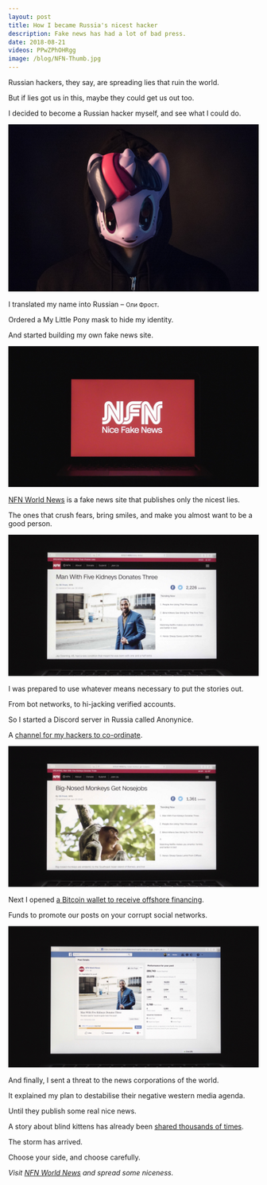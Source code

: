 ```yaml
---
layout: post
title: How I became Russia's nicest hacker
description: Fake news has had a lot of bad press.
date: 2018-08-21
videos: PPwZPhOHRgg
image: /blog/NFN-Thumb.jpg
---
```


<style>
.russian {
  font-size: 0.85em;
  font-weight: 400;
}

</style>

Russian hackers, they say, are spreading lies that ruin the world.

But if lies got us in this, maybe they could get us out too.

I decided to become a Russian hacker myself, and see what I could do.

![/blog/nfn-1.jpg](/blog/NFN-Anonynice.jpg)

I translated my name into Russian – <span class="russian">Оли Фрост</span>.

Ordered a My Little Pony mask to hide my identity.

And started building my own fake news site.

![/blog/nfn-1.jpg](/blog/NFN1.jpg)

[NFN World News](http://nicenews.live/) is a fake news site that publishes only the nicest lies.

The ones that crush fears, bring smiles, and make you almost want to be a good person.

![/blog/nfn-1.jpg](/blog/NFN2.jpg)

I was prepared to use whatever means necessary to put the stories out.

From bot networks, to hi-jacking verified accounts.

So I started a Discord server in Russia called Anonynice.

A [channel for my hackers to co-ordinate](http://nicenews.live/joinus).

![/blog/nfn-1.jpg](/blog/NFN3.jpg)

Next I opened [a Bitcoin wallet to receive offshore financing](http://nicenews.live/donate).

Funds to promote our posts on your corrupt social networks.

![/blog/nfn-1.jpg](/blog/NFN4.jpg)

And finally, I sent a threat to the news corporations of the world.

It explained my plan to destabilise their negative western media agenda.

Until they publish some real nice news.

<div class="youtube-player" data-id="{{ page.videos }}" data-thumb="{{ page.image }}"></div>

A story about blind kittens has already been [shared thousands of times](http://nicenews.live/lonely-blind-cats-see-string/).

The storm has arrived.

Choose your side, and choose carefully.

*Visit [NFN World News](http://nicenews.live/) and spread some niceness.*
